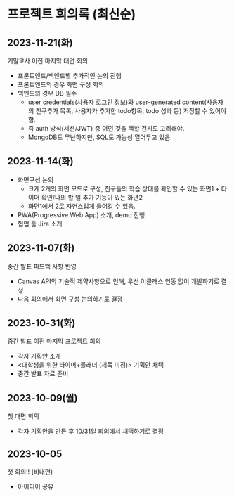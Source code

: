 # 프로젝트 회의록 (최신순)

## 2023-11-21(화)
기말고사 이전 마지막 대면 회의
- 프론트엔드/백엔드별 추가적인 논의 진행
- 프론트엔드의 경우 화면 구성 회의
- 백엔드의 경우 DB 필수
    - user credentials(사용자 로그인 정보)와 user-generated content(사용자의 친구추가 목록, 사용자가 추가한 todo항목, todo 성과 등) 저장할 수 있어야 함.
    - 즉 auth 방식(세션/JWT) 중 어떤 것을 택할 건지도 고려해야.
    - MongoDB도 무난하지만, SQL도 가능성 열어두고 있음. 

## 2023-11-14(화)
- 화면구성 논의 
    - 크게 2개의 화면 모드로 구성, 친구들의 학습 상태를 확인할 수 있는 화면1 + 타이머 확인/나의 할 일 추가 기능이 있는 화면2
    - 화면1에서 2로 자연스럽게 들어갈 수 있음.
- PWA(Progressive Web App) 소개, demo 진행
- 협업 툴 Jira 소개

## 2023-11-07(화)
중간 발표 피드백 사항 반영
- Canvas API의 기술적 제약사항으로 인해, 우선 이클래스 연동 없이 개발하기로 결정
- 다음 회의에서 화면 구성 논의하기로 결정

## 2023-10-31(화)
중간 발표 이전 마지막 프로젝트 회의
- 각자 기획안 소개
- <대학생을 위한 타이머+플래너 (제목 미정)> 기획안 채택 
- 중간 발표 자료 준비

## 2023-10-09(월)
첫 대면 회의
- 각자 기획안을 만든 후 10/31일 회의에서 채택하기로 결정

## 2023-10-05 
첫 회의!! (비대면)
- 아이디어 공유